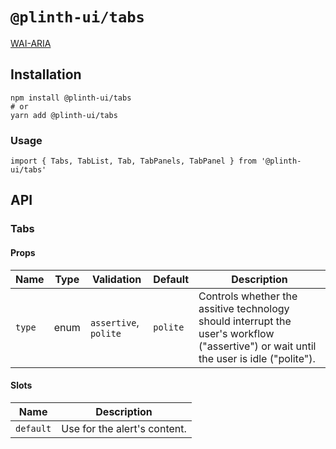 # `@plinth-ui/tabs`

[WAI-ARIA](https://www.w3.org/TR/wai-aria-practices-1.2/#tabpanel)

## Installation

```
npm install @plinth-ui/tabs
# or
yarn add @plinth-ui/tabs
```

### Usage

```
import { Tabs, TabList, Tab, TabPanels, TabPanel } from '@plinth-ui/tabs'
```

## API

### Tabs

#### Props

| Name   | Type | Validation            | Default  | Description                                                                                                                            |
| ------ | ---- | --------------------- | -------- | -------------------------------------------------------------------------------------------------------------------------------------- |
| `type` | enum | `assertive`, `polite` | `polite` | Controls whether the assitive technology should interrupt the user's workflow ("assertive") or wait until the user is idle ("polite"). |

#### Slots

| Name      | Description                  |
| --------- | ---------------------------- |
| `default` | Use for the alert's content. |
